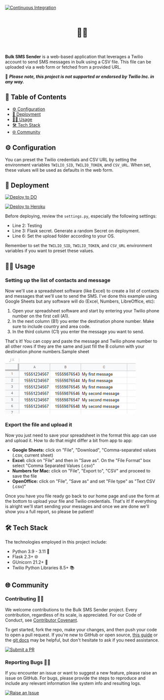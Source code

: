 [![Continuous Integration](https://github.com/RAHB-REALTORS-Association/sms-sender/actions/workflows/dependabot.yml/badge.svg)](https://github.com/RAHB-REALTORS-Association/sms-sender/actions/workflows/dependabot.yml)
<br/><br/>
<h1 align="center">
📲📩
<br/><br/>
</h1>

**Bulk SMS Sender** is a web-based application that leverages a Twilio account to send SMS messages in bulk using a CSV file. This file can be uploaded via a web form or fetched from a provided URL. 

🚨 **_Please note, this project is not supported or endorsed by Twilio Inc. in any way._**

## 📖 Table of Contents
- [⚙️ Configuration](#️-configuration)
- [🚀 Deployment](#-deployment)
- [🧑‍💻 Usage](#-usage)
- [🛠️ Tech Stack](#️-tech-stack)
- [🌐 Community](#-community)

## ⚙️ Configuration

You can preset the Twilio credentials and CSV URL by setting the environment variables `TWILIO_SID`, `TWILIO_TOKEN`, and `CSV_URL`. When set, these values will be used as defaults in the web form. 

## 🚀 Deployment

[![Deploy to DO](https://www.deploytodo.com/do-btn-blue.svg)](https://cloud.digitalocean.com/apps/new?repo=https://github.com/RAHB-REALTORS-Association/sms-sender/tree/master)

[![Deploy to Heroku](https://www.herokucdn.com/deploy/button.svg)](https://heroku.com/deploy?template=https://github.com/RAHB-REALTORS-Association/sms-sender/tree/master)

Before deploying, review the `settings.py`, especially the following settings:

- Line 2: Testing
- Line 3: Flask secret. Generate a random Secret on deployment.
- Line 6: Set the upload folder according to your OS.

Remember to set the `TWILIO_SID`, `TWILIO_TOKEN`, and `CSV_URL` environment variables if you want to preset these values.

## 🧑‍💻 Usage

### Setting up the list of contacts and message

Now we'll use a spreadsheet software (like Excel) to create a list of contacts and messages that we'll use to send the SMS. I've done this example using Google Sheets but any software will do (Excel, Numbers, LibreOffice, etc):

1. Open your spreadsheet software and start by entering your Twilio phone number on the first cell (A1).
2. In the next column (B1) you enter the destination phone number. Make sure to include country and area code.
3. In the third column (C1) you enter the message you want to send.

That's it! You can copy and paste the message and Twilio phone number to all other rows if they are the same and just fill the B column with your destination phone numbers.Sample sheet

![screenshot](https://github.com/RAHB-REALTORS-Association/sms-sender/blob/master/static/tutorial_003.png?raw=true)

### Export the file and upload it

Now you just need to save your spreadsheet in the format this app can use and upload it. How to do that might differ a bit from app to app:

- **Google Sheets:** click on "File", "Download", "Comma-separated values (.csv, current sheet)
- **Excel:** click on "File" and then in "Save as". On the "File Format" box select "Comma Separated Values (.csv)"
- **Numbers for Mac:** click on "File", "Export to", "CSV" and proceed to save the file
- **OpenOffice:** click on "File", "Save as" and set "File type" as "Text CSV (.csv)"

Once you have you file ready go back to our home page and use the form at the bottom to upload your file and Twilio credentials. That's it! If everything is alright we'll start sending your messages and once we are done we'll show you a full report, so please be patient!

## 🛠️ Tech Stack

The technologies employed in this project include:

- Python 3.9 - 3.11 🐍
- Flask 2.3+ 🌐
- GUnicorn 21.2+ 🦄
- Twilio Python Libraries 8.5+ 📚

## 🌐 Community

### Contributing 👥🤝

We welcome contributions to the Bulk SMS Sender project. Every contribution, regardless of its scale, is appreciated. For our Code of Conduct, see [Contributor Covenant](https://www.contributor-covenant.org/version/2/1/code_of_conduct/).

To get started, fork the repo, make your changes, and then push your code to open a pull request. If you're new to GitHub or open source, [this guide](https://www.freecodecamp.org/news/how-to-make-your-first-pull-request-on-github-3#let-s-make-our-first-pull-request-) or the [git docs](https://docs.github.com/en/pull-requests/collaborating-with-pull-requests/proposing-changes-to-your-work-with-pull-requests/creating-a-pull-request) may be helpful, but don't hesitate to ask if you need assistance.

[![Submit a PR](https://img.shields.io/badge/Submit_a_PR-GitHub-%23060606?style=for-the-badge&logo=github&logoColor=fff)](https://github.com/RAHB-REALTORS-Association/sms-sender/compare)

### Reporting Bugs 🐛📝

If you encounter an issue or want to suggest a new feature, please raise an issue on GitHub. For bugs, please provide the steps to reproduce and include any relevant information like system info and resulting logs.

[![Raise an Issue](https://img.shields.io/badge/Raise_an_Issue-GitHub-%23060606?style=for-the-badge&logo=github&logoColor=fff)](https://github.com/RAHB-REALTORS-Association/sms-sender/issues/new/choose)
